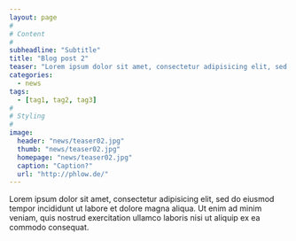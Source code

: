```yaml
---
layout: page
#
# Content
#
subheadline: "Subtitle"
title: "Blog post 2"
teaser: "Lorem ipsum dolor sit amet, consectetur adipisicing elit, sed do eiusmod tempor incididunt ut labore et dolore magna aliqua. Ut enim ad minim veniam, quis nostrud exercitation ullamco laboris nisi ut aliquip ex ea commodo consequat."
categories:
  - news
tags:
  - [tag1, tag2, tag3]
#
# Styling
#
image:
  header: "news/teaser02.jpg"
  thumb: "news/teaser02.jpg"
  homepage: "news/teaser02.jpg"
  caption: "Caption?"
  url: "http://phlow.de/"
---
```


Lorem ipsum dolor sit amet, consectetur adipisicing elit, sed do eiusmod tempor incididunt ut labore et dolore magna aliqua. Ut enim ad minim veniam, quis nostrud exercitation ullamco laboris nisi ut aliquip ex ea commodo consequat.